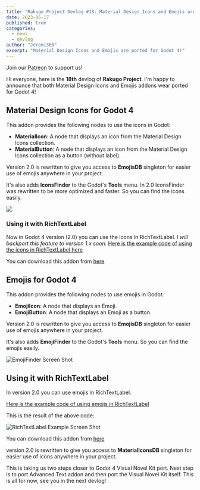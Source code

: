 ```yaml
---
title: "Rakugo Project Devlog #18: Material Design Icons and Emojis are ported for Godot 4!"
date: 2023-06-17
published: true
categories:
  - news
  - devlog
author: "Jeremi360"
excerpt: "Material Design Icons and Emojis are ported for Godot 4!"
---
```


Join our [Patreon](https://www.patreon.com/rakguoteam) to support us!

Hi everyone, here is the **18th** devlog of **Rakugo Project**.
I'm happy to announce that both Material Design Icons and Emojis addons wear ported for Godot 4!

## Material Design Icons for Godot 4

This addon provides the following nodes to use the icons in Godot:
- **MaterialIcon**: A node that displays an icon from the Material Design Icons collection.
- **MaterialButton**: A node that displays an icon from the Material Design Icons collection as a button (without label).

Version 2.0 is rewritten to give you access to **EmojisDB** singleton for easier use of emojis anywhere in your project.

It's also adds **IconsFinder** to the Godot's **Tools** menu.
In 2.0 IconsFinder was rewritten to be more optimized and faster.
So you can find the icons easily.

![](/assets/addons/material-icons.png)


### Using it with RichTextLabel
Now in Godot 4 version (2.0) you can use the icons in RichTextLabel.
*I will backport this feature to version 1.x soon.*
[Here is the example code of using the icons in RichTextLabel here](https://github.com/rakugoteam/Godot-Material-Icons/blob/godot-4/addons/material-design-icons/examples/LabelWithIcons.gd)

You can download this addon from [here](https://github.com/rakugoteam/Godot-Material-Icons/releases)

## Emojis for Godot 4

This addon provides the following nodes to use emojis in Godot:
- **EmojiIcon**: A node that displays an Emoji.
- **EmojiButton**: A node that displays an Emoji as a button.

Version 2.0 is rewritten to give you access to **EmojisDB** singleton for easier use of emojis anywhere in your project.

It's also adds **EmojiFinder** to the Godot's **Tools** menu.
So you can find the emojis easily.

![EmojiFinder Screen Shot](/assets/addons/emojis.png)


## Using it with RichTextLabel

In version 2.0 you can use emojis in RichTextLabel.

[Here is the example code of using emojis in RichTextLabel](https://github.com/rakugoteam/Emojis-For-Godot/blob/godot-4/addons/emojis-for-godot/examples/LabelWithEmojis.gd)

This is the result of the above code:

![RichTextLabel Example Screen Shot](/assets/addons/emojis_rtl.png)

You can download this addon from [here](https://github.com/rakugoteam/Emojis-For-Godot/releases)

version 2.0 is rewritten to give you access to **MaterialIconsDB** singleton for easier use of icons anywhere in your project.

This is taking us two steps closer to Godot 4 Visual Novel Kit port.
Next step is to port Advanced Text addon and then port the Visual Novel Kit itself.
This is all for now, see you in the next devlog!
